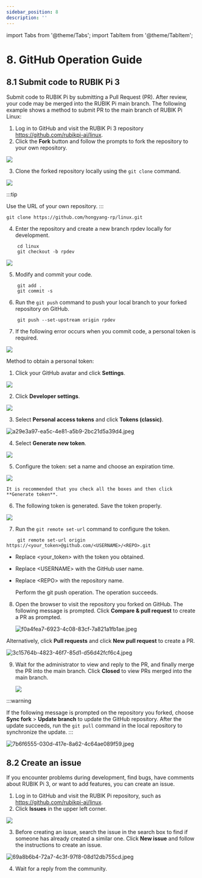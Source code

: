 ```yaml
---
sidebar_position: 8
description: ''
---
```


import Tabs from '@theme/Tabs';
import TabItem from '@theme/TabItem';


# 8. GitHub Operation Guide

## 8.1 Submit code to RUBIK Pi 3

Submit code to RUBIK Pi by submitting a Pull Request (PR). After review, your code may be merged into the RUBIK Pi main branch. The following example shows a method to submit PR to the main branch of RUBIK Pi Linux:

1.  Log in to GitHub and visit the RUBIK Pi 3 repository https://github.com/rubikpi-ai/linux.
2.  Click the **Fork** button and follow the prompts to fork the repository to your own repository.

![](media/548d55c7950699bec0941f2de02054b4.png)

3.  Clone the forked repository locally using the `git clone` command.

![](media/d3948dc88b325a98437d3db4921d9869.png)

:::tip

Use the URL of your own repository.
:::

```Shell showLineNumbers  
git clone https://github.com/hongyang-rp/linux.git
```

4.  Enter the repository and create a new branch rpdev locally for development.

```Shell showLineNumbers  
    cd linux   
    git checkout -b rpdev
```

![](media/7ad4a2791fc2399470227e883e4cbc29.png)

5.  Modify and commit your code.

```Shell showLineNumbers  
    git add .   
    git commit -s
```

6.  Run the `git push` command to push your local branch to your forked repository on GitHub.

```Shell showLineNumbers  
    git push --set-upstream origin rpdev
```

7.  If the following error occurs when you commit code, a personal token is required.

![](media/7627ee683d6ceef27e55608756f38e05.png)

Method to obtain a personal token:

1.  Click your GitHub avatar and click **Settings**.

![](media/f891731acc3dc12df25b402266037ae5.png)

2.  Click **Developer settings**.

![](media/c2c7c3c6b6777d4d60df800b860fa5c5.png)

3.  Select **Personal access tokens** and click **Tokens (classic)**.

![a29e3a97-ea5c-4e81-a5b9-2bc21d5a39d4.jpeg](media/9b6f61465fa1b6429ce6d1fb59fa178f.jpeg)

4.  Select **Generate new token**.

![](media/22fe850a68fe57ac48ff77c57e81139f.png)

5.  Configure the token: set a name and choose an expiration time.

![](media/f74d343dc08a1fe2519a4221003f9eb7.png)

    It is recommended that you check all the boxes and then click **Generate token**.

6.  The following token is generated. Save the token properly.

![](media/9e259fbf10cbaab40fcc79484b2cd78e.png)

7.  Run the `git remote set-url` command to configure the token.

```Shell showLineNumbers  
    git remote set-url origin https://<your_token>@github.com/<USERNAME>/<REPO>.git
```

-   Replace \<your_token\> with the token you obtained.
-   Replace \<USERNAME\> with the GitHub user name.
-   Replace \<REPO\> with the repository name.

    Perform the git push operation. The operation succeeds.

8.  Open the browser to visit the repository you forked on GitHub. The following message is prompted. Click **Compare & pull request** to create a PR as prompted.

    ![f0a4fea7-6923-4c08-83cf-7a821a1fb1ae.jpeg](media/1716f49e0abca3b435111c2361a36137.jpeg)

Alternatively, click **Pull requests** and click **New pull request** to create a PR.

![3c15764b-4823-46f7-85d1-d56d42fcf6c4.jpeg](media/a7e6886a5d31e148bf6ab06fe4e94378.jpeg)

9.  Wait for the administrator to view and reply to the PR, and finally merge the PR into the main branch. Click **Closed** to view PRs merged into the main branch.

    ![](media/a61f83db8b4a0988c9fa50219126b644.png)

:::warning

If the following message is prompted on the repository you forked, choose **Sync fork** > **Update branch** to update the GitHub repository. After the update succeeds, run the `git pull` command in the local repository to synchronize the update.
:::

![7b6f6555-030d-417e-8a62-4c64ae089f59.jpeg](media/15ff101deb3434f7153c86884501747a.jpeg)

## 8.2 Create an issue

If you encounter problems during development, find bugs, have comments about RUBIK Pi 3, or want to add features, you can create an issue.

1.  Log in to GitHub and visit the RUBIK Pi repository, such as https://github.com/rubikpi-ai/linux.
2.  Click **Issues** in the upper left corner.

![](media/608f4c3bb9ff712bebcd0c96b7ab4dd6.png)

3.  Before creating an issue, search the issue in the search box to find if someone has already created a similar one. Click **New issue** and follow the instructions to create an issue.

![69a8b6b4-72a7-4c3f-97f8-08d12db755cd.jpeg](media/da087151f9392168347c8d7daeda3675.jpeg)

4.  Wait for a reply from the community.